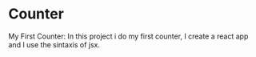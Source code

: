 # Counter
My First Counter: In this project i do my first counter, I create a react app and I use the sintaxis of jsx.
